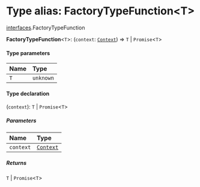 # Type alias: FactoryTypeFunction\<T>

[interfaces](/auto-docs/editor/modules/interfaces.md).FactoryTypeFunction

**FactoryTypeFunction**<`T`>: (`context`: [`Context`](/auto-docs/editor/interfaces/interfaces.Context.md)) => `T` | `Promise`<`T`>

#### Type parameters

| Name | Type |
| :------ | :------ |
| `T` | `unknown` |

#### Type declaration

(`context`): `T` | `Promise`<`T`>

##### Parameters

| Name | Type |
| :------ | :------ |
| `context` | [`Context`](/auto-docs/editor/interfaces/interfaces.Context.md) |

##### Returns

`T` | `Promise`<`T`>
